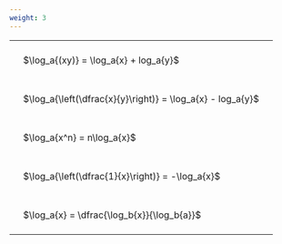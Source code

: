 ```yaml
---
weight: 3
---
```


<style type="text/css">
#T_d8225 th.col_heading {
  text-align: left;
  font-size: 1em;
}
#T_d8225 td {
  text-align: left;
  font-size: 1em;
  padding: 1.5em;
}
</style>
<table id="T_d8225">
  <thead>
  </thead>
  <tbody>
    <tr>
      <td id="T_d8225_row0_col0" class="data row0 col0" >$\log_a{(xy)} = \log_a{x} + log_a{y}$</td>
    </tr>
    <tr>
      <td id="T_d8225_row1_col0" class="data row1 col0" >$\log_a{\left(\dfrac{x}{y}\right)} = \log_a{x} - log_a{y}$</td>
    </tr>
    <tr>
      <td id="T_d8225_row2_col0" class="data row2 col0" >$\log_a{x^n} = n\log_a{x}$</td>
    </tr>
    <tr>
      <td id="T_d8225_row3_col0" class="data row3 col0" >$\log_a{\left(\dfrac{1}{x}\right)} = -\log_a{x}$</td>
    </tr>
    <tr>
      <td id="T_d8225_row4_col0" class="data row4 col0" >$\log_a{x} = \dfrac{\log_b{x}}{\log_b{a}}$</td>
    </tr>
  </tbody>
</table>

